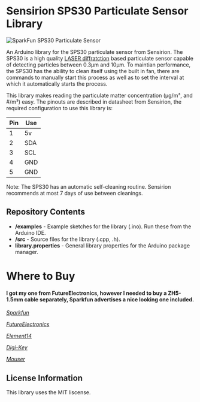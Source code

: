 Sensirion SPS30 Particulate Sensor Library
===========================================================

![SparkFun SPS30 Particulate Sensor](https://cdn.sparkfun.com//assets/parts/1/3/4/6/3/15103-Particulate_Matter_Sensor_-_SPS30-01.jpg)


An Arduino library for the SPS30 particulate sensor from Sensirion. The SPS30 is a high quality [LASER diffratction](https://en.wikipedia.org/wiki/Laser_diffraction_analysis) based particulate sensor capable of detecting particles between 0.3μm and 10μm. To maintian performance, the SPS30 has the ability to clean itself using the built in fan, there are commands to manually start this process as well as to set the interval at which it automatically starts the process.


This library makes reading the particulate matter concentration (μg/m³, and #/m³) easy. The pinouts are described in datasheet from Sensirion, the required configuration to use this library is:

| Pin | Use |
| --- | --- |
| 1   | 5v  |
| 2   | SDA |
| 3   | SCL |
| 4   | GND |
| 5   | GND |

Note: The SPS30 has an automatic self-cleaning routine. Sensirion recommends at most 7 days of use between cleanings.


Repository Contents
-------------------

* **/examples** - Example sketches for the library (.ino). Run these from the Arduino IDE. 
* **/src** - Source files for the library (.cpp, .h).
* **library.properties** - General library properties for the Arduino package manager. 

Where to Buy
===========================================================
#### I got my one from FutureElectronics, however I needed to buy a ZH5-1.5mm cable separately, Sparkfun advertises a nice looking one included.
[*Sparkfun*](https://www.sparkfun.com/products/15103)

[*FutureElectronics*](https://www.futureelectronics.com/p/analog--sensors--air-quality/sps30-sensirion-9104459)

[*Element14*](https://nz.element14.com/sensirion/sps30/particulate-sensor-dust-0-5um/dp/2925311?st=sps30)

[*Digi-Key*](https://www.digikey.com/product-detail/en/sensirion-ag/SPS30/1649-1106-ND/9598990)

[*Mouser*](https://nz.mouser.com/ProductDetail/Sensirion/SPS30?qs=sGAEpiMZZMve4%2FbfQkoj%252BB8Y4iWciyxKvMQm%2F4%252Bfm8U%3D)

License Information
-------------------
This library uses the MIT liscense.
